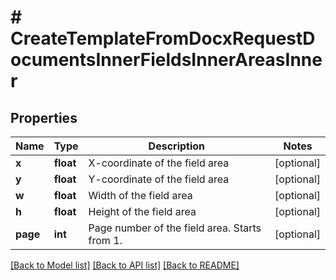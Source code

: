 # # CreateTemplateFromDocxRequestDocumentsInnerFieldsInnerAreasInner

## Properties

Name | Type | Description | Notes
------------ | ------------- | ------------- | -------------
**x** | **float** | X-coordinate of the field area | [optional]
**y** | **float** | Y-coordinate of the field area | [optional]
**w** | **float** | Width of the field area | [optional]
**h** | **float** | Height of the field area | [optional]
**page** | **int** | Page number of the field area. Starts from 1. | [optional]

[[Back to Model list]](../../README.md#models) [[Back to API list]](../../README.md#endpoints) [[Back to README]](../../README.md)
